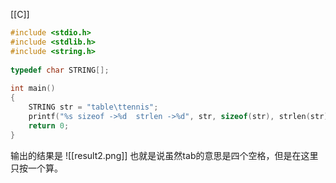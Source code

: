 [[C]]
```c
#include <stdio.h>
#include <stdlib.h>
#include <string.h>
  
typedef char STRING[];
  
int main()
{
    STRING str = "table\ttennis";
    printf("%s sizeof ->%d  strlen ->%d", str, sizeof(str), strlen(str));
    return 0;
}
```
输出的结果是
![[result2.png]]
也就是说虽然tab的意思是四个空格，但是在这里只按一个算。